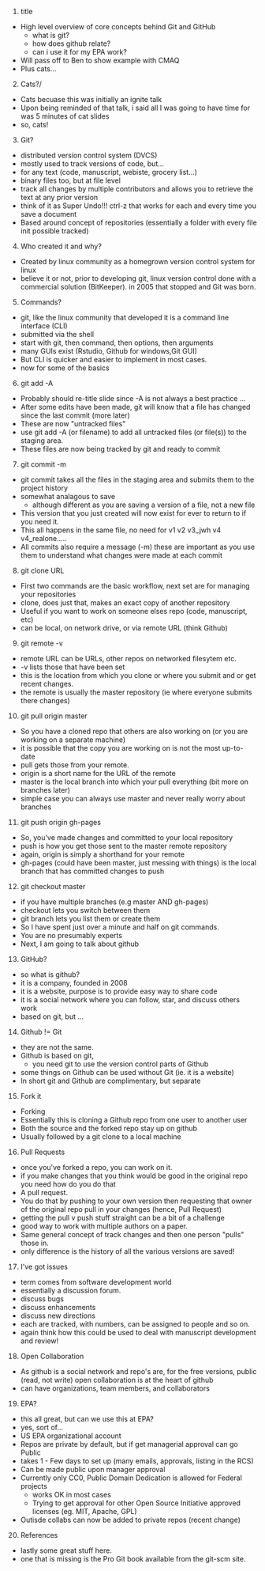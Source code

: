 
1. title
 - High level overview of core concepts behind Git and GitHub
    - what is git?
    - how does github relate?
    - can i use it for my EPA work?
 - Will pass off to Ben to show example with CMAQ
 - Plus cats...
2. Cats?/
 -  Cats becuase this was initially an ignite talk
 -  Upon being reminded of that talk, i said all I was going to have
    time for was 5 minutes of cat slides
 -  so, cats!
3. Git?
 - distributed version control system (DVCS)
 - mostly used to track versions of code, but...
 - for any text (code, manuscript, webiste, grocery list...)
 - binary files too, but at file level
 - track all changes by multiple contributors and allows you to retrieve the text at any prior version
 - think of it as Super Undo!!!  ctrl-z that works for each and every time you save a document
 - Based around concept of repositories (essentially a folder with every file init possible tracked)
4. Who created it and why?
 - Created by linux community as a homegrown version control system for linux
 - believe it or not, prior to developing git, linux version control done with a commercial solution 
   (BitKeeper).  in 2005 that stopped and Git was born.
5. Commands?
 - git, like the linux community that developed it is a command line interface (CLI)
 - submitted via the shell
 - start with git, then command, then options, then arguments
 - many GUIs exist (Rstudio, Github for windows,Git GUI)
 - But CLI is quicker and easier to implement in most cases.
 - now for some of the basics
6. git add -A
 - Probably should re-title slide since -A is not always a best practice ...
 - After some edits have been made, git will know that a file has changed since the last commit (more later)
 - These are now "untracked files"
 - use git add -A (or filename) to add all untracked files (or file(s)) to the staging area.
 - These files are now being tracked by git and ready to commit
7. git commit -m
 - git commit takes all the files in the staging area and submits them to the project history
 - somewhat analagous to save
    - although different as you are saving a version of a file, not a new file 
 - This version that you just created will now exist for ever to return to if you need it.  
 - This all happens in the same file, no need for v1 v2 v3_jwh v4 v4_realone.....
 - All commits also require a message (-m) these are important as you use them to understand what changes were made at each commit
8. git clone URL
 - First two commands are the basic workflow, next set are for managing your repositories
 - clone, does just that, makes an exact copy of another repository
 - Useful if you want to work on someone elses repo (code, manuscript, etc)
 - can be local, on network drive, or via remote URL (think Github)
9. git remote -v
 - remote URL can be URLs, other repos on networked filesytem etc.
 - -v lists those that have been set
 - this is the location from which you clone or where you submit and or get recent changes.
 - the remote is usually the master repository (ie where everyone submits there changes)
10. git pull origin master 
 - So you have a cloned repo that others are also working on (or you are working on a separate machine)
 - it is possible that the copy you are working on is not the most up-to-date
 - pull gets those from your remote. 
 - origin is a short name for the URL of the remote
 - master is the local branch into which your pull everything (bit more on branches later)
 - simple case you can always use master and never really worry about branches
11. git push origin gh-pages
 - So, you've made changes and committed to your local repository
 - push is how you get those sent to the master remote repository
 - again, origin is simply a shorthand for your remote
 - gh-pages (could have been master, just messing with things) is the local branch that has committed changes to push 
12. git checkout master
 - if you have multiple branches (e.g  master AND gh-pages)
 - checkout lets you switch between them
 - git branch lets you list them or create them
 - So I have spent just over a minute and half on git commands.
 - You are no presumably experts
 - Next, I am going to talk about github
13. GitHub?
 - so what is github?
 - it is a company, founded in 2008 
 - it is a website, purpose is to provide easy way to share code
 - it is a social network where you can follow, star, and discuss others work
 - based on git, but ...
14. Github != Git
 - they are not the same.
 - Github is based on git, 
    - you need git to use the version control parts of Github
 - some things on Github can be used without Git (ie. it is a website)
 - In short git and Github are complimentary, but separate
15. Fork it
 - Forking
 - Essentially this is cloning a Github repo from one user to another user
 - Both the source and the forked repo stay up on github
 - Usually followed by a git clone to a local machine
16. Pull Requests
 - once you've forked a repo, you can work on it.
 - if you make changes that you think  would be good in the original repo you need how do you do that
 - A pull request.  
 - You do that by pushing to your own version then requesting that owner of the original repo
   pull in your changes (hence, Pull Request) 
 - getting the pull v push stuff straight can be a bit of a challenge
 - good way to work with multiple authors on a paper.  
 - Same general concept of track changes and then one person "pulls" those in.
 - only difference is the history of all the various versions are saved!
17. I've got issues
 - term comes from software development world
 - essentially a discussion forum.
 - discuss bugs
 - discuss enhancements
 - discuss new directions
 - each are tracked, with numbers, can be assigned to people and so on.
 - again think how this could be used to deal with manuscript development and review!
18. Open Collaboration
 - As github is a social network and repo's are, for the free versions, public (read, not write)
   open collaboration is at the heart of github
 - can have organizations, team members, and collaborators
19. EPA?
 - this all great, but can we use this at EPA?
 - yes, sort of...
 - US EPA organizational account
 - Repos are private by default, but if get managerial approval can go Public
 - takes 1 - Few days to set up (many emails, approvals, listing in the RCS)
 - Can be made public upon manager approval
 - Currently only CC0, Public Domain Dedication is allowed for Federal projects
    - works OK in most cases
    - Trying to get approval for other Open Source Initiative approved licenses (eg. MIT, Apache, GPL)
 - Outisde collabs can now be added to private repos (recent change)
20. References
 - lastly some great stuff here.
 - one that is missing is the Pro Git book available from the git-scm site.